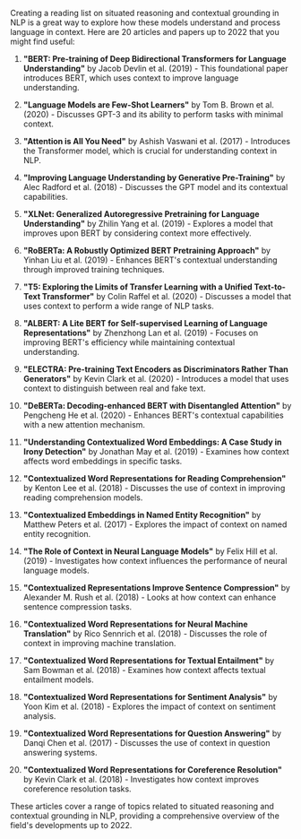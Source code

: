 Creating a reading list on situated reasoning and contextual grounding in NLP is a great way to explore how these models understand and process language in context. Here are 20 articles and papers up to 2022 that you might find useful:

1. **"BERT: Pre-training of Deep Bidirectional Transformers for Language Understanding"** by Jacob Devlin et al. (2019) - This foundational paper introduces BERT, which uses context to improve language understanding.

2. **"Language Models are Few-Shot Learners"** by Tom B. Brown et al. (2020) - Discusses GPT-3 and its ability to perform tasks with minimal context.

3. **"Attention is All You Need"** by Ashish Vaswani et al. (2017) - Introduces the Transformer model, which is crucial for understanding context in NLP.

4. **"Improving Language Understanding by Generative Pre-Training"** by Alec Radford et al. (2018) - Discusses the GPT model and its contextual capabilities.

5. **"XLNet: Generalized Autoregressive Pretraining for Language Understanding"** by Zhilin Yang et al. (2019) - Explores a model that improves upon BERT by considering context more effectively.

6. **"RoBERTa: A Robustly Optimized BERT Pretraining Approach"** by Yinhan Liu et al. (2019) - Enhances BERT's contextual understanding through improved training techniques.

7. **"T5: Exploring the Limits of Transfer Learning with a Unified Text-to-Text Transformer"** by Colin Raffel et al. (2020) - Discusses a model that uses context to perform a wide range of NLP tasks.

8. **"ALBERT: A Lite BERT for Self-supervised Learning of Language Representations"** by Zhenzhong Lan et al. (2019) - Focuses on improving BERT's efficiency while maintaining contextual understanding.

9. **"ELECTRA: Pre-training Text Encoders as Discriminators Rather Than Generators"** by Kevin Clark et al. (2020) - Introduces a model that uses context to distinguish between real and fake text.

10. **"DeBERTa: Decoding-enhanced BERT with Disentangled Attention"** by Pengcheng He et al. (2020) - Enhances BERT's contextual capabilities with a new attention mechanism.

11. **"Understanding Contextualized Word Embeddings: A Case Study in Irony Detection"** by Jonathan May et al. (2019) - Examines how context affects word embeddings in specific tasks.

12. **"Contextualized Word Representations for Reading Comprehension"** by Kenton Lee et al. (2018) - Discusses the use of context in improving reading comprehension models.

13. **"Contextualized Embeddings in Named Entity Recognition"** by Matthew Peters et al. (2017) - Explores the impact of context on named entity recognition.

14. **"The Role of Context in Neural Language Models"** by Felix Hill et al. (2019) - Investigates how context influences the performance of neural language models.

15. **"Contextualized Representations Improve Sentence Compression"** by Alexander M. Rush et al. (2018) - Looks at how context can enhance sentence compression tasks.

16. **"Contextualized Word Representations for Neural Machine Translation"** by Rico Sennrich et al. (2018) - Discusses the role of context in improving machine translation.

17. **"Contextualized Word Representations for Textual Entailment"** by Sam Bowman et al. (2018) - Examines how context affects textual entailment models.

18. **"Contextualized Word Representations for Sentiment Analysis"** by Yoon Kim et al. (2018) - Explores the impact of context on sentiment analysis.

19. **"Contextualized Word Representations for Question Answering"** by Danqi Chen et al. (2017) - Discusses the use of context in question answering systems.

20. **"Contextualized Word Representations for Coreference Resolution"** by Kevin Clark et al. (2018) - Investigates how context improves coreference resolution tasks.

These articles cover a range of topics related to situated reasoning and contextual grounding in NLP, providing a comprehensive overview of the field's developments up to 2022.